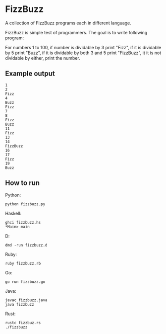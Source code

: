 FizzBuzz
========

A collection of FizzBuzz programs each in different language.

FizzBuzz is simple test of programmers. The goal is to write following program:

For numbers 1 to 100, if number is dividable by 3 print "Fizz", if it is dividable by 5 print "Buzz", if it is dividable by both 3 and 5 print "FizzBuzz", it it is not dividable by either, print the number.

Example output
--------------

    1
    2
    Fizz
    4
    Buzz
    Fizz
    7
    8
    Fizz
    Buzz
    11
    Fizz
    13
    14
    FizzBuzz
    16
    17
    Fizz
    19
    Buzz


How to run
----------

Python:

    python fizzbuzz.py

Haskell:

    ghci fizzbuzz.hs
    *Main> main

D:

    dmd -run fizzbuzz.d

Ruby:

    ruby fizzbuzz.rb

Go:

    go run fizzbuzz.go

Java:

    javac fizzbuzz.java
    java fizzbuzz

Rust:

    rustc fizzbuz.rs
    ./fizzbuzz